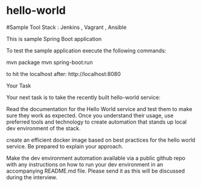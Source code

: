 # hello-world

#Sample Tool Stack : Jenkins , Vagrant , Ansible

This is sample Spring Boot application

To test the sample application execute the following commands:

mvn package
mvn spring-boot:run

to hit the localhost after:
http://localhost:8080

Your Task

Your next task is to take the recently built hello-world service:

Read the documentation for the Hello World service and test them to make sure they work as expected.
Once you understand their usage, use preferred tools and technology to create automation that stands up local dev environment of the stack.


create an efficient docker image based on best practices for the hello world service. Be prepared to explain your approach.


Make the dev environment automation available via a public github repo with any instructions on how to run your dev environment in an accompanying README.md file. Please send it as this will be discussed during the interview.

